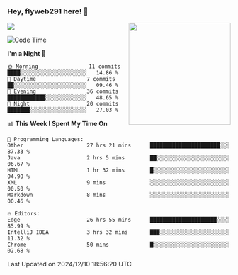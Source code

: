 ### Hey, flyweb291 here! 👋

![](https://metrics.lecoq.io/cherry291?template=classic&config.timezone=Asia%2FShanghai)
<img align='right' src="https://media.giphy.com/media/M9gbBd9nbDrOTu1Mqx/giphy.gif" width="230">
<!-- ![](https://github-readme-stats-ouuan.vercel.app/api?username=flyweb291&theme=dark&show_icons=true) -->

<!--START_SECTION:waka-->
![Code Time](http://img.shields.io/badge/Code%20Time-621%20hrs%2015%20mins-blue)

**I'm a Night 🦉** 

```text
🌞 Morning                11 commits          ████░░░░░░░░░░░░░░░░░░░░░   14.86 % 
🌆 Daytime                7 commits           ██░░░░░░░░░░░░░░░░░░░░░░░   09.46 % 
🌃 Evening                36 commits          ████████████░░░░░░░░░░░░░   48.65 % 
🌙 Night                  20 commits          ███████░░░░░░░░░░░░░░░░░░   27.03 % 
```


📊 **This Week I Spent My Time On** 

```text
💬 Programming Languages: 
Other                    27 hrs 21 mins      ██████████████████████░░░   87.33 % 
Java                     2 hrs 5 mins        ██░░░░░░░░░░░░░░░░░░░░░░░   06.67 % 
HTML                     1 hr 32 mins        █░░░░░░░░░░░░░░░░░░░░░░░░   04.90 % 
XML                      9 mins              ░░░░░░░░░░░░░░░░░░░░░░░░░   00.50 % 
Markdown                 8 mins              ░░░░░░░░░░░░░░░░░░░░░░░░░   00.46 % 

🔥 Editors: 
Edge                     26 hrs 55 mins      █████████████████████░░░░   85.99 % 
IntelliJ IDEA            3 hrs 32 mins       ███░░░░░░░░░░░░░░░░░░░░░░   11.32 % 
Chrome                   50 mins             █░░░░░░░░░░░░░░░░░░░░░░░░   02.68 % 
```


 Last Updated on 2024/12/10 18:56:20 UTC
<!--END_SECTION:waka-->

<!--
**flyweb291/数字游牧人** is a ✨ _special_ ✨ repository because its `README.md` (this file) appears on your GitHub profile.

Here are some ideas to get you started:

- 🔭 I’m currently working on ...
- 🌱 I’m currently learning ...
- 👯 I’m looking to collaborate on ...
- 🤔 I’m looking for help with ...
- 💬 Ask me about ...
- 📫 How to reach me: ...
- 😄 Pronouns: ...
- ⚡ Fun fact: ...
-->
